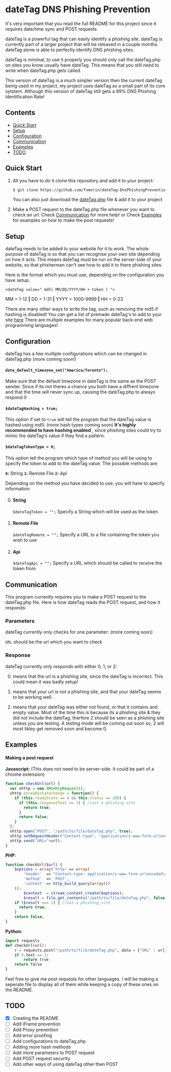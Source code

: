 # dateTag DNS Phishing Prevention
It's very important that you read the full README for this project since it requires date/time sync and POST requests

dateTag is a powerful tag that can easily identify a phishing site. dateTag is currently part of a larger project that will be released in a couple months. dateTag alone is able to perfectly identify DNS phishing sites.

dateTag is minimal, to use it properly you should only call the dateTag.php on sites you know usually have dateTag. This means that you still need to write when dateTag.php gets called.

This version of dateTag is a much simpler version then the current dateTag being used in my project, my project uses dateTag as a small part of its core sytstem. Although this version of dateTag still gets a 99% DNS Phishing Identification Rate!

## Contents

- [Quick Start](#quick-start)
- [Setup](#setup)
- [Configuration](#configuration)
- [Communication](#communication)
- [Examples](#examples)
- [TODO](#todo)

## Quick Start

1. All you have to do it clone this repository and add it to your project:
   ```bash
   $ git clone https://github.com/fxmorin/dateTag-DnsPhishingPrevention.git
   ```
   You can also just download the [dateTag.php](../blob/master/src/dateTag.php) file & add it to your project
   
2. Make a POST request to the dateTag.php file whenever you want to check an url.
   Check [Communication](#communication) for more help! or Check [Examples](#examples) for examples on how to make the post requests!
   
## Setup
dateTag needs to be added to your website for it to work. The whole purpose of dateTag is so that you can recognise your own site depending on how it acts. This means dateTag must be run on the server-side of your website, so that phisherman can't see how to add it to there phishing sites.

Here is the format which you must use, depending on the configuration you have setup:

`<dateTag value=" md5( MM/DD/YYYY/HH + token ) ">`

MM = 1-12  **|**  DD = 1-31  **|**  YYYY = 1000-9999  **|**  HH = 0-23

There are many other ways to write the tag, such as removing the md5 if hashing is disabled!
You can get a list of premade dateTag's to add to your site [here](../blob/master/src/examples/dateTag-format.md)
There are multiple examples for many popular back-end web programming languages!
   
## Configuration

dateTag has a few multiple configurations which can be changed in dateTag.php (more coming soon!)

#### `date_default_timezone_set("America/Toronto");`

Make sure that the default timezone in dateTag is the same as the POST sender. Since if its not theres a chance you both have a diffrent timezone and that the time will never sync up, causing the dateTag.php to always respond 0


#### `$dateTagHashing = true;`

This option if set to `true` will tell the program that the dateTag value is hashed using md5: (more hash types coming soon)
**It's highly  recommended to have hashing enabled** , since phishing sites could try to mimic the dateTag's value if they find a pattern.


#### `$dateTagTokenType = 0;`

This option tell the program which type of method you will be using to specify the token to add to the dateTag value. The possible methods are:

**`0`:** String
**`1`:** Remote File
**`2`:** Api

Depending on the method you have decided to use, you will have to specify information:

0. #### String
   `$dateTagToken = "";`
   Specify a String which will be used as the token

1. #### Remote File
   `$dateTagRemote = "";`
   Specify a URL to a file containing the token you wish to use

2. #### Api
   `$dateTagApi = "";`
   Specify a URL which should be called to receive the token from


## Communication

This program currently requires you to make a POST request to the dateTag.php file. Here is how dateTag reads the POST request, and how it responds:

### Parameters
dateTag currently only checks for one parameter: (more coming soon)

`URL` should be the url which you want to check

### Response
dateTag currently only responds with either 0, 1, or 2:

0) means that the url is a phishing site, since the dateTag is incorrect. This could mean it was badly setup!

1) means that your url is not a phishing site, and that your dateTag seems to be working well.

2) means that your dateTag was either not found, or that it contains and empty value. Most of the time this is because its a    phishing site & they did not include the dateTag, therfore 2 should be seen as a phishing site unless you are testing. A    testing mode will be coming out soon so, 2 will most likley get removed soon and become 0.

## Examples
#### Making a post request

**Javascript:** (This does not need to be server-side. It could be part of a chrome extension)
```js
function checkUrl(url) {
  var xhttp = new XMLHttpRequest();
  xhttp.onreadystatechange = function() {
    if (this.readyState == 4 && this.status == 200) {
      if (this.responseText == 1) { //not a phishing site
        return true;
      }
      return false;
    }
  };
  xhttp.open("POST", "/path/to/file/dateTag.php", true);
  xhttp.setRequestHeader("Content-type", "application/x-www-form-urlencoded");
  xhttp.send("URL="+url);
}
```
**PHP:**
```php
function checkUrl($url) {
    $options = array('http' => array(
        'header'  => "Content-type: application/x-www-form-urlencoded\r\n",
        'method'  => 'POST',
        'content' => http_build_query(array())
    ));
		$context  = stream_context_create($options);
		$result = file_get_contents("/path/to/file/dateTag.php", false, $context);
    if ($result === 1) { //not a phishing site
      return true;
    }
    return false;
}
```
**Python:**
```python
import requests
def checkUrl(url):
    r = requests.post("/path/to/file/dateTag.php", data = {"URL" : url})
    if r.text == 1:
        return true
    return false
}
```
Feel free to give me post requests for other languages. I will be making a seperate file to display all of them while keeping a copy of these ones on the README.

## TODO

- [x] Creating the README
- [ ] Add iFrame prevention
- [ ] Add Proxy prevention
- [ ] Add error proofing
- [ ] Add configurations to dateTag.php
- [ ] Adding more hash methods
- [ ] Add more parameters to POST request
- [ ] Add POST request security
- [ ] Add other ways of using dateTag other then POST
